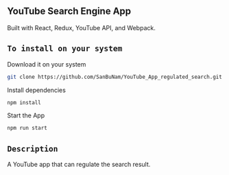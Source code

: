 ## YouTube Search Engine App<br>
Built with React, Redux, YouTube API, and Webpack.

## `To install on your system`
Download it on your system
```bash
git clone https://github.com/SanBuNam/YouTube_App_regulated_search.git
```
Install dependencies
```bash
npm install
```
Start the App
```bash
npm run start
```

## `Description`

A YouTube app that can regulate the search result.
